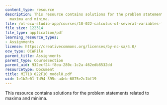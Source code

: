 ```yaml
---
content_type: resource
description: This resource contains solutions for the problem statements related to
  maxima and minima.
file: /ol-ocw-studio-app/courses/18-022-calculus-of-several-variables-fall-2010/1e1b2e017d94395ca4eb6875e2c1bf19_MIT18_022F10_model8.pdf
file_size: 122314
file_type: application/pdf
learning_resource_types:
- Assignments
license: https://creativecommons.org/licenses/by-nc-sa/4.0/
ocw_type: OCWFile
parent_title: Assignments
parent_type: CourseSection
parent_uid: 932ecf24-f8ea-280c-1c2a-462edb8532dd
resourcetype: Document
title: MIT18_022F10_model8.pdf
uid: 1e1b2e01-7d94-395c-a4eb-6875e2c1bf19
---
```

This resource contains solutions for the problem statements related to maxima and minima.